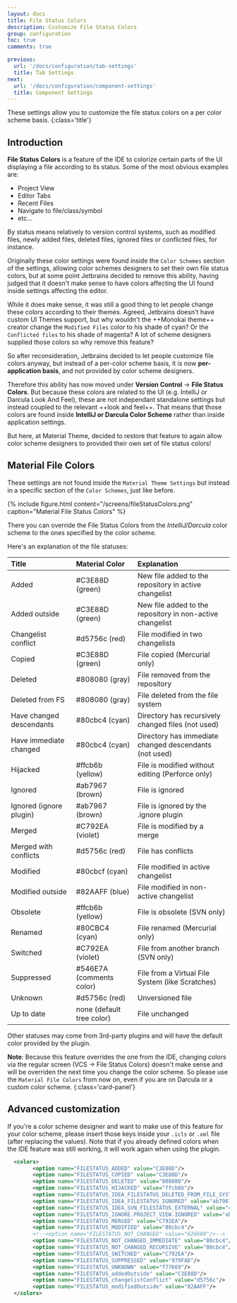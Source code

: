 ```yaml
---
layout: docs
title: File Status Colors
description: Customize File Status Colors
group: configuration
toc: true
comments: true

previous:
  url: '/docs/configuration/tab-settings'
  title: Tab Settings
next:
  url: '/docs/configuration/component-settings'
  title: Component Settings
---
```


These settings allow you to customize the file status colors on a per color scheme basis.
{:class='title'}

## Introduction

__File Status Colors__ is a feature of the IDE to colorize certain parts of the UI displaying a file according to its status. Some of the most obvious examples are:
- Project View
- Editor Tabs
- Recent Files
- Navigate to file/class/symbol
- etc...

By status means relatively to version control systems, such as modified files, newly added files, deleted files, ignored files or conflicted files, for instance.

Originally these color settings were found inside the `Color Schemes` section of the settings, allowing color schemes designers to set their own file status colors, but at some point Jetbrains decided to remove this ability, having judged that it doesn't make sense to have colors affecting the UI found inside settings affecting the editor.

While it does make sense, it was still a good thing to let people change these colors according to their themes. Agreed, Jetbrains doesn't have custom UI Themes support, but why wouldn't the ++Monokai theme++ creator change the `Modified Files` color to his shade of cyan? Or the `Conflicted files` to his shade of magenta? A lot of scheme designers supplied those colors so why remove this feature?

So after reconsideration, Jetbrains decided to let people customize file colors anyway, but instead of a per-color scheme basis, it is now **per-application basis**, and not provided by color scheme designers.

Therefore this ability has now moved under **Version Control** -> **File Status Colors**. But because these colors are related to the UI (e.g. IntelliJ or Darcula Look And Feel), these are not independant standalone settings but instead coupled to the relevant ++look and feel++. That means that those colors are found inside **IntelliJ or Darcula Color Scheme** rather than inside application settings.

But here, at Material Theme, decided to restore that feature to again allow color scheme designers to provided their own set of file status colors!

## Material File Colors

These settings are not found inside the `Material Theme Settings` but instead in a specific section of the `Color Schemes`, just like before.

{% include figure.html content="/screens/fileStatusColors.png" caption="Material File Status Colors" %}

There you can override the File Status Colors from the _IntelliJ/Darcula_ color scheme to the ones specified by the color scheme.

Here's an explanation of the file statuses:

| Title                    | Material Color            | Explanation                                               |
|:-------------------------|:--------------------------|:----------------------------------------------------------|
| Added                    | #C3E88D (green)           | New file added to the repository in active changelist     |
| Added outside            | #C3E88D (green)           | New file added to the repository in non-active changelist |
| Changelist conflict      | #d5756c (red)             | File modified in two changelists                          |
| Copied                   | #C3E88D (green)           | File copied (Mercurial only)                              |
| Deleted                  | #808080 (gray)            | File removed from the repository                          |
| Deleted from FS          | #808080 (gray)            | File deleted from the file system                         |
| Have changed descendants | #80cbc4 (cyan)            | Directory has recursively changed files (not used)        |
| Have immediate changed   | #80cbc4 (cyan)            | Directory has immediate changed descendants (not used)    |
| Hijacked                 | #ffcb6b (yellow)          | File is modified without editing (Perforce only)          |
| Ignored                  | #ab7967 (brown)           | File is ignored                                           |
| Ignored (ignore plugin)  | #ab7967 (brown)           | File is ignored by the .ignore plugin                     |
| Merged                   | #C792EA (violet)          | File is modified by a merge                               |
| Merged with conflicts    | #d5756c (red)             | File has conflicts                                        |
| Modified                 | #80cbcf (cyan)            | File modified in active changelist                        |
| Modified outside         | #82AAFF (blue)            | File modified in non-active changelist                    |
| Obsolete                 | #ffcb6b (yellow)          | File is obsolete (SVN only)                               |
| Renamed                  | #80CBC4 (cyan)            | File renamed (Mercurial only)                             |
| Switched                 | #C792EA (violet)          | File from another branch (SVN only)                       |
| Suppressed               | #546E7A (comments color)  | File from a Virtual File System (like Scratches)          |
| Unknown                  | #d5756c (red)             | Unversioned file                                          |
| Up to date               | none (default tree color) | File unchanged                                            |

Other statuses may come from 3rd-party plugins and will have the default color provided by the plugin.

**Note**: Because this feature overrides the one from the IDE, changing colors via the regular screen (VCS -> File Status Colors) doesn't make sense and will be overriden the next time you change the color scheme. So please use the `Material File Colors` from now on, even if you are on Darcula or a custom color scheme.
{:class='card-panel'}

## Advanced customization

If you're a color scheme designer and want to make use of this feature for your color scheme, please insert those keys inside your `.icls` or `.xml` file (after replacing the values). Note that if you already defined colors when the IDE feature was still working, it will work again when using the plugin.

```xml
  <colors>
        <option name="FILESTATUS_ADDED" value="C3E88D"/>
        <option name="FILESTATUS_COPIED" value="C3E88D"/>
        <option name="FILESTATUS_DELETED" value="808080"/>
        <option name="FILESTATUS_HIJACKED" value="ffcb6b"/>
        <option name="FILESTATUS_IDEA_FILESTATUS_DELETED_FROM_FILE_SYSTEM" value="808080"/>
        <option name="FILESTATUS_IDEA_FILESTATUS_IGNORED" value="ab7967"/>
        <option name="FILESTATUS_IDEA_SVN_FILESTATUS_EXTERNAL" value="c3e88d"/>
        <option name="FILESTATUS_IGNORE.PROJECT_VIEW.IGNORED" value="ab7967"/>
        <option name="FILESTATUS_MERGED" value="C792EA"/>
        <option name="FILESTATUS_MODIFIED" value="80cbc4"/>
        <!--<option name="FILESTATUS_NOT_CHANGED" value="626669"/>-->
        <option name="FILESTATUS_NOT_CHANGED_IMMEDIATE" value="80cbc4"/>
        <option name="FILESTATUS_NOT_CHANGED_RECURSIVE" value="80cbc4"/>
        <option name="FILESTATUS_SWITCHED" value="C792EA"/>
        <option name="FILESTATUS_SUPPRESSED" value="979FAD"/>
        <option name="FILESTATUS_UNKNOWN" value="f77669"/>
        <option name="FILESTATUS_addedOutside" value="C3E88D"/>
        <option name="FILESTATUS_changelistConflict" value="d5756c"/>
        <option name="FILESTATUS_modifiedOutside" value="82AAFF"/>
  </colors>
  ```

